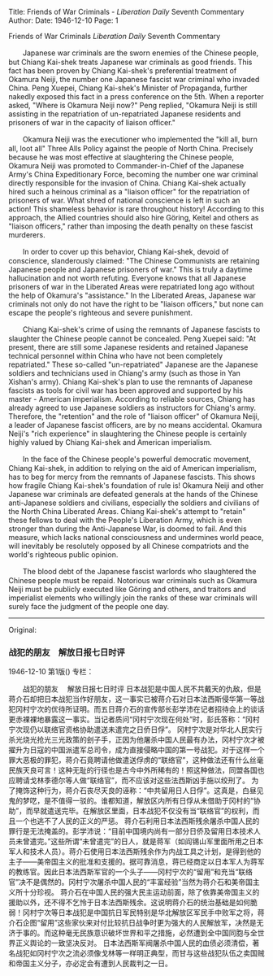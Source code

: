 Title: Friends of War Criminals - *Liberation Daily* Seventh Commentary
Author:
Date: 1946-12-10
Page: 1

Friends of War Criminals
*Liberation Daily* Seventh Commentary

　　Japanese war criminals are the sworn enemies of the Chinese people, but Chiang Kai-shek treats Japanese war criminals as good friends. This fact has been proven by Chiang Kai-shek's preferential treatment of Okamura Neiji, the number one Japanese fascist war criminal who invaded China. Peng Xuepei, Chiang Kai-shek's Minister of Propaganda, further nakedly exposed this fact in a press conference on the 5th. When a reporter asked, "Where is Okamura Neiji now?" Peng replied, "Okamura Neiji is still assisting in the repatriation of un-repatriated Japanese residents and prisoners of war in the capacity of liaison officer."

　　Okamura Neiji was the executioner who implemented the "kill all, burn all, loot all" Three Alls Policy against the people of North China. Precisely because he was most effective at slaughtering the Chinese people, Okamura Neiji was promoted to Commander-in-Chief of the Japanese Army's China Expeditionary Force, becoming the number one war criminal directly responsible for the invasion of China. Chiang Kai-shek actually hired such a heinous criminal as a "liaison officer" for the repatriation of prisoners of war. What shred of national conscience is left in such an action! This shameless behavior is rare throughout history! According to this approach, the Allied countries should also hire Göring, Keitel and others as "liaison officers," rather than imposing the death penalty on these fascist murderers.

　　In order to cover up this behavior, Chiang Kai-shek, devoid of conscience, slanderously claimed: "The Chinese Communists are retaining Japanese people and Japanese prisoners of war." This is truly a daytime hallucination and not worth refuting. Everyone knows that all Japanese prisoners of war in the Liberated Areas were repatriated long ago without the help of Okamura's "assistance." In the Liberated Areas, Japanese war criminals not only do not have the right to be "liaison officers," but none can escape the people's righteous and severe punishment.

　　Chiang Kai-shek's crime of using the remnants of Japanese fascists to slaughter the Chinese people cannot be concealed. Peng Xuepei said: "At present, there are still some Japanese residents and retained Japanese technical personnel within China who have not been completely repatriated." These so-called "un-repatriated" Japanese are the Japanese soldiers and technicians used in Chiang's army (such as those in Yan Xishan's army). Chiang Kai-shek's plan to use the remnants of Japanese fascists as tools for civil war has been approved and supported by his master - American imperialism. According to reliable sources, Chiang has already agreed to use Japanese soldiers as instructors for Chiang's army. Therefore, the "retention" and the role of "liaison officer" of Okamura Neiji, a leader of Japanese fascist officers, are by no means accidental. Okamura Neiji's "rich experience" in slaughtering the Chinese people is certainly highly valued by Chiang Kai-shek and American imperialism.

　　In the face of the Chinese people's powerful democratic movement, Chiang Kai-shek, in addition to relying on the aid of American imperialism, has to beg for mercy from the remnants of Japanese fascists. This shows how fragile Chiang Kai-shek's foundation of rule is! Okamura Neiji and other Japanese war criminals are defeated generals at the hands of the Chinese anti-Japanese soldiers and civilians, especially the soldiers and civilians of the North China Liberated Areas. Chiang Kai-shek's attempt to "retain" these fellows to deal with the People's Liberation Army, which is even stronger than during the Anti-Japanese War, is doomed to fail. And this measure, which lacks national consciousness and undermines world peace, will inevitably be resolutely opposed by all Chinese compatriots and the world's righteous public opinion.

　　The blood debt of the Japanese fascist warlords who slaughtered the Chinese people must be repaid. Notorious war criminals such as Okamura Neiji must be publicly executed like Göring and others, and traitors and imperialist elements who willingly join the ranks of these war criminals will surely face the judgment of the people one day.



<hr /> 

Original: 


### 战犯的朋友　解放日报七日时评

1946-12-10
第1版()
专栏：

　　战犯的朋友
  　解放日报七日时评
    日本战犯是中国人民不共戴天的仇敌，但是蒋介石却把日本战犯当作好朋友，这一事实已被蒋介石对日本法西斯侵华第一等战犯冈村宁次的优待所证明。而五日蒋介石的宣传部长彭学沛在记者招待会上的谈话更赤裸裸地暴露这一事实。当记者质问“冈村宁次现在何处”时，彭氏答称：“冈村宁次现仍以联络官资格协助遣送未遣完之日侨日俘”。
    冈村宁次是对华北人民实行杀光烧光抢光三光政策的刽子手，正因为他屠杀中国人民最有办法，冈村宁次才被擢升为日寇的中国派遣军总司令，成为直接侵略中国的第一号战犯。对于这样一个罪大恶极的罪犯，蒋介石竟聘请他做遣送俘虏的“联络官”，这种做法还有什么丝毫民族天良可言！这种无耻的行径也是古今中外所稀有的！照这种做法，同盟各国也应聘请戈林季德尔等人做“联络官”，而不应该对这些法西斯凶手施以绞刑了。
    为了掩饰这种行为，蒋介石丧尽天良的诬称：“中共留用日人日俘”。这真是，白昼见鬼的梦呓，是不值得一驳的。谁都知道，解放区内所有日俘从未借助于冈村的“协助”，而早就遣送完毕。在解放区里面，日本战犯不仅没有当“联络官”的权利，而且一个也逃不了人民的正义的严惩。
    蒋介石利用日本法西斯残余屠杀中国人民的罪行是无法掩盖的。彭学沛说：“目前中国境内尚有一部分日侨及留用日本技术人员未曾遣完。”这些所谓“未曾遣完”的日人，就是蒋军（如阎锡山军里面所用之日本军人和技术人员）。蒋介石使用日本法西斯残余作为内战工具之计划，是得到他的主子——美帝国主义的批准和支援的。据可靠消息，蒋已经商定以日本军人为蒋军的教练官。因此日本法西斯军官的一个头子——冈村宁次的“留用”和充当“联络官”决不是偶然的。冈村宁次屠杀中国人民的“丰富经验”当然为蒋介石和美帝国主义所十分珍视。
    蒋介石在中国人民的强大民主运动前面，除了依靠美帝国主义的援助以外，还不得不乞怜于日本法西斯残余。这说明蒋介石的统治基础是如何脆弱！冈村宁次等日本战犯是中国抗日军民特别是华北解放区军民手中败军之将，蒋介石企图“留用”这些家伙来对付比较抗日战争时更为强大的人民解放军，决然是无济于事的。而这种毫无民族意识破坏世界和平之措施，必然遭到全中国同胞与全世界正义舆论的一致坚决反对。
    日本法西斯军阀屠杀中国人民的血债必须清偿，著名战犯如冈村宁次之流必须像戈林等一样明正典型，而甘与这些战犯队伍之卖国贼和帝国主义分子，亦必定会有遭到人民裁判之一日。
